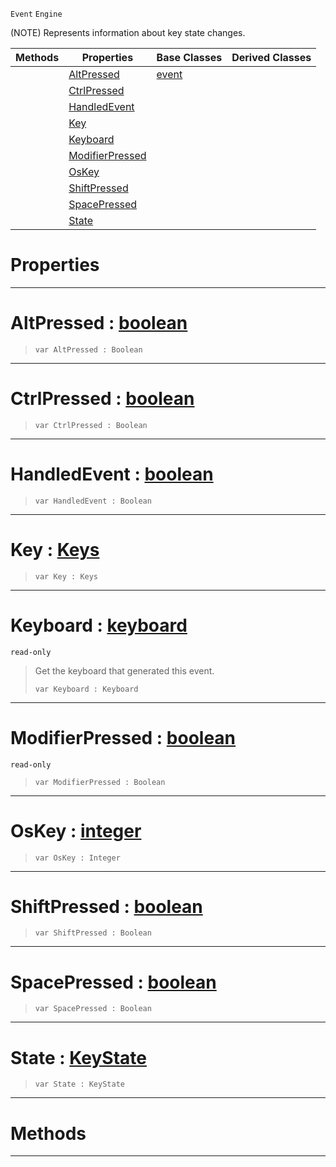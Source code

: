  `Event` `Engine`



(NOTE) Represents information about key state changes.

|Methods|Properties|Base Classes|Derived Classes|
|---|---|---|---|
| |[ AltPressed](https://github.com/dragonCASTjosh/PlasmaDocs/blob/master/code_reference/class_reference/keyboardevent.markdown#altpressed-plasma-engine-d)|[event](https://github.com/dragonCASTjosh/PlasmaDocs/blob/master/code_reference/class_reference/event.markdown)| |
| |[ CtrlPressed](https://github.com/dragonCASTjosh/PlasmaDocs/blob/master/code_reference/class_reference/keyboardevent.markdown#ctrlpressed-plasma-engine)| | |
| |[ HandledEvent](https://github.com/dragonCASTjosh/PlasmaDocs/blob/master/code_reference/class_reference/keyboardevent.markdown#handledevent-plasma-engine)| | |
| |[ Key](https://github.com/dragonCASTjosh/PlasmaDocs/blob/master/code_reference/class_reference/keyboardevent.markdown#key-plasma-engine-document)| | |
| |[ Keyboard](https://github.com/dragonCASTjosh/PlasmaDocs/blob/master/code_reference/class_reference/keyboardevent.markdown#keyboard-plasma-engine-doc)| | |
| |[ ModifierPressed](https://github.com/dragonCASTjosh/PlasmaDocs/blob/master/code_reference/class_reference/keyboardevent.markdown#modifierpressed-plasma-eng)| | |
| |[ OsKey](https://github.com/dragonCASTjosh/PlasmaDocs/blob/master/code_reference/class_reference/keyboardevent.markdown#oskey-plasma-engine-docume)| | |
| |[ ShiftPressed](https://github.com/dragonCASTjosh/PlasmaDocs/blob/master/code_reference/class_reference/keyboardevent.markdown#shiftpressed-plasma-engine)| | |
| |[ SpacePressed](https://github.com/dragonCASTjosh/PlasmaDocs/blob/master/code_reference/class_reference/keyboardevent.markdown#spacepressed-plasma-engine)| | |
| |[ State](https://github.com/dragonCASTjosh/PlasmaDocs/blob/master/code_reference/class_reference/keyboardevent.markdown#state-plasma-engine-docume)| | |


 #  Properties


---  
 #  AltPressed : [boolean](https://github.com/dragonCASTjosh/PlasmaDocs/blob/master/code_reference/lightning_base_types/boolean.markdown)

> 
> ``` lang=cpp, name=Lightning
> var AltPressed : Boolean


---  
 #  CtrlPressed : [boolean](https://github.com/dragonCASTjosh/PlasmaDocs/blob/master/code_reference/lightning_base_types/boolean.markdown)

> 
> ``` lang=cpp, name=Lightning
> var CtrlPressed : Boolean


---  
 #  HandledEvent : [boolean](https://github.com/dragonCASTjosh/PlasmaDocs/blob/master/code_reference/lightning_base_types/boolean.markdown)

> 
> ``` lang=cpp, name=Lightning
> var HandledEvent : Boolean


---  
 #  Key : [Keys](https://github.com/dragonCASTjosh/PlasmaDocs/blob/master/code_reference/enum_reference.markdown#keys)

> 
> ``` lang=cpp, name=Lightning
> var Key : Keys


---  
 #  Keyboard : [keyboard](https://github.com/dragonCASTjosh/PlasmaDocs/blob/master/code_reference/class_reference/keyboard.markdown)

 `read-only`

> Get the keyboard that generated this event.
> ``` lang=cpp, name=Lightning
> var Keyboard : Keyboard


---  
 #  ModifierPressed : [boolean](https://github.com/dragonCASTjosh/PlasmaDocs/blob/master/code_reference/lightning_base_types/boolean.markdown)

 `read-only`

> 
> ``` lang=cpp, name=Lightning
> var ModifierPressed : Boolean


---  
 #  OsKey : [integer](https://github.com/dragonCASTjosh/PlasmaDocs/blob/master/code_reference/lightning_base_types/integer.markdown)

> 
> ``` lang=cpp, name=Lightning
> var OsKey : Integer


---  
 #  ShiftPressed : [boolean](https://github.com/dragonCASTjosh/PlasmaDocs/blob/master/code_reference/lightning_base_types/boolean.markdown)

> 
> ``` lang=cpp, name=Lightning
> var ShiftPressed : Boolean


---  
 #  SpacePressed : [boolean](https://github.com/dragonCASTjosh/PlasmaDocs/blob/master/code_reference/lightning_base_types/boolean.markdown)

> 
> ``` lang=cpp, name=Lightning
> var SpacePressed : Boolean


---  
 #  State : [KeyState](https://github.com/dragonCASTjosh/PlasmaDocs/blob/master/code_reference/enum_reference.markdown#keystate)

> 
> ``` lang=cpp, name=Lightning
> var State : KeyState


---  
 #  Methods


---  
 

 